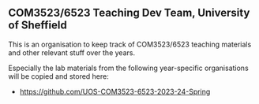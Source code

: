 ## COM3523/6523 Teaching Dev Team, University of Sheffield

This is an organisation to keep track of COM3523/6523 teaching materials and other relevant stuff over the years.

Especially the lab materials from the following year-specific organisations will be copied and stored here:
- https://github.com/UOS-COM3523-6523-2023-24-Spring
